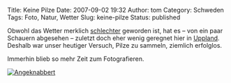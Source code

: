 Title: Keine Pilze
Date: 2007-09-02 19:32
Author: tom
Category: Schweden
Tags: Foto, Natur, Wetter
Slug: keine-pilze
Status: published

Obwohl das Wetter merklich
[schlechter](http://www.fiket.de/2007/08/28/hoestvaeder/) geworden ist,
hat es – von ein paar Schauern abgesehen – zuletzt doch eher wenig
geregnet hier in [Uppland](http://de.wikipedia.org/wiki/Uppland).
Deshalb war unser heutiger Versuch, Pilze zu sammeln, ziemlich
erfolglos.

Immerhin blieb so mehr Zeit zum Fotografieren.

[![Angeknabbert](/pic/svamplowsat_s.jpg "Angeknabbert")](/pic/svamplowsat_l.jpg)

